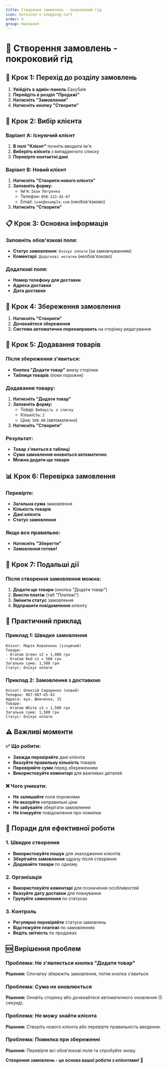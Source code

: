 ```yaml
---
title: Створення замовлень - покроковий гід
icon: heroicon-o-shopping-cart
order: 5
group: Навчання
---
```


# 📝 Створення замовлень - покроковий гід

## 🎯 Крок 1: Перехід до розділу замовлень

1. **Увійдіть в адмін-панель** EasySale
2. **Перейдіть в розділ "Продажі"**
3. **Натисніть "Замовлення"**
4. **Натисніть кнопку "Створити"**

## 👤 Крок 2: Вибір клієнта

### Варіант A: Існуючий клієнт
1. **В полі "Клієнт"** почніть вводити ім'я
2. **Виберіть клієнта** з випадаючого списку
3. **Перевірте контактні дані**

### Варіант B: Новий клієнт
1. **Натисніть "Створити нового клієнта"**
2. **Заповніть форму:**
   - Ім'я: `Іван Петренко`
   - Телефон: `050-123-45-67`
   - Email: `ivan@example.com` (необов'язково)
3. **Натисніть "Створити"**

## 📋 Крок 3: Основна інформація

### Заповніть обов'язкові поля:
- **Статус замовлення:** `Очікує оплати` (за замовчуванням)
- **Коментарі:** `Додаткові нотатки` (необов'язково)

### Додаткові поля:
- **Номер телефону для доставки**
- **Адреса доставки**
- **Дата доставки**

## 💾 Крок 4: Збереження замовлення

1. **Натисніть "Створити"**
2. **Дочекайтеся збереження**
3. **Система автоматично перенаправить** на сторінку редагування

## 🛒 Крок 5: Додавання товарів

### Після збереження з'явиться:
- **Кнопка "Додати товар"** внизу сторінки
- **Таблиця товарів** (поки порожня)

### Додавання товару:
1. **Натисніть "Додати товар"**
2. **Заповніть форму:**
   - Товар: `Виберіть з списку`
   - Кількість: `2`
   - Ціна: `500.00` (автоматично)
3. **Натисніть "Створити"**

### Результат:
- **Товар з'явиться в таблиці**
- **Сума замовлення оновиться автоматично**
- **Можна додати ще товари**

## 📊 Крок 6: Перевірка замовлення

### Перевірте:
- **Загальна сума** замовлення
- **Кількість товарів**
- **Дані клієнта**
- **Статус замовлення**

### Якщо все правильно:
- **Натисніть "Зберегти"**
- **Замовлення готове!**

## 🔄 Крок 7: Подальші дії

### Після створення замовлення можна:
1. **Додати ще товари** (кнопка "Додати товар")
2. **Внести платіж** (таб "Платежі")
3. **Змінити статус** замовлення
4. **Відправити повідомлення** клієнту

## 📱 Практичний приклад

### Приклад 1: Швидке замовлення
```
Клієнт: Марія Коваленко (існуючий)
Товари:
- Kratom Green x2 = 1,000 грн
- Kratom Red x1 = 500 грн
Загальна сума: 1,500 грн
Статус: Очікує оплати
```

### Приклад 2: Замовлення з доставкою
```
Клієнт: Олексій Сидоренко (новий)
Телефон: 067-987-65-43
Адреса: вул. Шевченка, 15
Товари:
- Kratom White x3 = 1,500 грн
Загальна сума: 1,500 грн
Статус: Очікує оплати
```

## ⚠️ Важливі моменти

### ✅ Що робити:
- **Завжди перевіряйте** дані клієнта
- **Вказуйте правильну кількість** товарів
- **Перевіряйте суми** перед збереженням
- **Використовуйте коментарі** для важливих деталей

### ❌ Чого уникати:
- **Не залишайте** поля порожніми
- **Не вказуйте** неправильні ціни
- **Не забувайте** зберігати замовлення
- **Не ігноруйте** повідомлення про помилки

## 🚀 Поради для ефективної роботи

### 1. Швидке створення
- **Використовуйте пошук** для знаходження клієнтів
- **Зберігайте замовлення** одразу після створення
- **Додавайте товари** по одному

### 2. Організація
- **Використовуйте коментарі** для позначення особливостей
- **Вказуйте дату доставки** для планування
- **Групуйте замовлення** по статусах

### 3. Контроль
- **Регулярно перевіряйте** статуси замовлень
- **Відстежуйте платежі** по замовленнях
- **Ведіть звітність** по продажах

## 🆘 Вирішення проблем

### Проблема: Не з'являється кнопка "Додати товар"
**Рішення:** Спочатку збережіть замовлення, потім кнопка з'явиться.

### Проблема: Сума не оновлюється
**Рішення:** Оновіть сторінку або дочекайтеся автоматичного оновлення (5 секунд).

### Проблема: Не можу знайти клієнта
**Рішення:** Створіть нового клієнта або перевірте правильність введення.

### Проблема: Помилка при збереженні
**Рішення:** Перевірте всі обов'язкові поля та спробуйте знову.

**Створення замовлень - це основа вашої роботи з клієнтами! 🎯**




